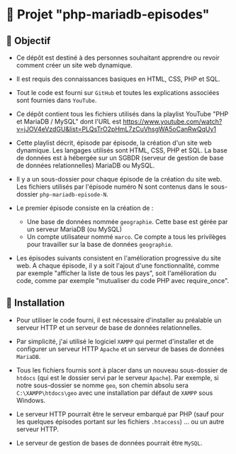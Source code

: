 # 🚀 Projet "php-mariadb-episodes"

## 🎯 Objectif

- Ce dépôt est destiné à des personnes souhaitant apprendre ou revoir comment créer un site web dynamique.

- Il est requis des connaissances basiques en HTML, CSS, PHP et SQL.

- Tout le code est fourni sur `GitHub` et toutes les explications associées sont fournies dans `YouTube`.

- Ce dépôt contient tous les fichiers utilisés dans la playlist YouTube "PHP et MariaDB / MySQL" dont l'URL est https://www.youtube.com/watch?v=jJOV4eVzdGU&list=PLQsTrO2pHmL7zCuVhsgWA5oCanRwQqUy1

- Cette playlist décrit, épisode par épisode, la création d'un site web dynamique. Les langages utilisés sont HTML, CSS, PHP et SQL. La base de données est à hébergée sur un SGBDR (serveur de gestion de base de données relationnelles) MariaDB ou MySQL.

- Il y a un sous-dossier pour chaque épisode de la création du site web. Les fichiers utilisés par l'épisode numéro N sont contenus dans le sous-dossier `php-mariadb-episode-N`.

- Le premier épisode consiste en la création de :
    - Une base de données nommée `geographie`. Cette base est gérée par un serveur MariaDB (ou MySQL)
    - Un compte utilisateur nommé `marco`. Ce compte a tous les privilèges pour travailler sur la base de données `geographie`.
    
- Les épisodes suivants consistent en l'amélioration progressive du site web. A chaque épisode, il y a soit l'ajout d'une fonctionnalité, comme par exemple "afficher la liste de tous les pays", soit l'amélioration du code, comme par exemple "mutualiser du code PHP avec require_once".

## 🔨 Installation

- Pour utiliser le code fourni, il est nécessaire d'installer au préalable un serveur HTTP et un serveur de base de données relationnelles.

- Par simplicité, j'ai utilisé le logiciel `XAMPP` qui permet d'installer et de configurer un serveur HTTP `Apache` et un serveur de bases de données `MariaDB`.

- Tous les fichiers fournis sont à placer dans un nouveau sous-dossier de `htdocs` (qui est le dossier servi par le serveur `Apache`).
  Par exemple, si notre sous-dossier se nomme `geo`, son chemin absolu sera `C:\XAMPP\htdocs\geo` avec une installation par défaut de `XAMPP` sous Windows.

- Le serveur HTTP pourrait être le serveur embarqué par PHP (sauf pour les quelques épisodes portant sur les fichiers `.htaccess`) … ou un autre serveur HTTP.

- Le serveur de gestion de bases de données pourrait être `MySQL`.
